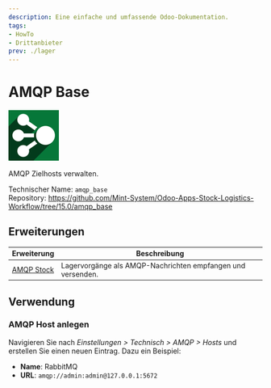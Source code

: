 ```yaml
---
description: Eine einfache und umfassende Odoo-Dokumentation.
tags:
- HowTo
- Drittanbieter
prev: ./lager
---
```

# AMQP Base
![](assets/odoo_icon_amqp.png)

AMQP Zielhosts verwalten.

Technischer Name: `amqp_base`\
Repository: <https://github.com/Mint-System/Odoo-Apps-Stock-Logistics-Workflow/tree/15.0/amqp_base>

## Erweiterungen

| Erweiterung                   | Beschreibung                                                |
| ----------------------------- | ----------------------------------------------------------- |
| [AMQP Stock](AMQP%20Stock.md) | Lagervorgänge als AMQP-Nachrichten empfangen und versenden. |

## Verwendung

### AMQP Host anlegen

Navigieren Sie nach *Einstellungen > Technisch > AMQP > Hosts* und erstellen Sie einen neuen Eintrag. Dazu ein Beispiel:

* **Name**: RabbitMQ
* **URL**: `amqp://admin:admin@127.0.0.1:5672`
